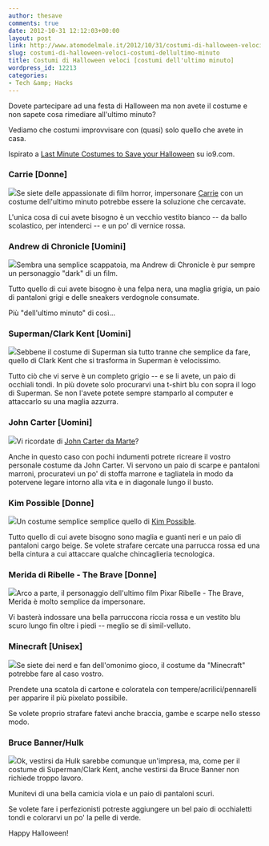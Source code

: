 ```yaml
---
author: thesave
comments: true
date: 2012-10-31 12:12:03+00:00
layout: post
link: http://www.atomodelmale.it/2012/10/31/costumi-di-halloween-veloci-costumi-dellultimo-minuto/
slug: costumi-di-halloween-veloci-costumi-dellultimo-minuto
title: Costumi di Halloween veloci [costumi dell'ultimo minuto]
wordpress_id: 12213
categories:
- Tech &amp; Hacks
---
```


Dovete partecipare ad una festa di Halloween ma non avete il costume e non sapete cosa rimediare all'ultimo minuto?

Vediamo che costumi improvvisare con (quasi) solo quello che avete in casa.

Ispirato a [Last Minute Costumes to Save your Halloween](http://feeds.gawker.com/~r/io9/vip/~3/PBnD-deNfd4/last-minute-costumes-to-save-your-halloween) su io9.com.


### Carrie [Donne]


![](http://www.atomodelmale.it/wp-content/uploads/2012/10/carrie-199x300.jpeg)Se siete delle appassionate di film horror, impersonare [Carrie](http://it.wikipedia.org/wiki/Carrie_-_Lo_sguardo_di_Satana) con un costume dell'ultimo minuto potrebbe essere la soluzione che cercavate.

L'unica cosa di cui avete bisogno è un vecchio vestito bianco -- da ballo scolastico, per intenderci -- e un po' di vernice rossa.


### Andrew di Chronicle [Uomini]


![](http://www.atomodelmale.it/wp-content/uploads/2012/10/chronicle-300x225.jpeg)Sembra una semplice scappatoia, ma Andrew di Chronicle è pur sempre un personaggio "dark" di un film.

Tutto quello di cui avete bisogno è una felpa nera, una maglia grigia, un paio di pantaloni grigi e delle sneakers verdognole consumate.

Più "dell'ultimo minuto" di così...




### Superman/Clark Kent [Uomini]


![](http://www.atomodelmale.it/wp-content/uploads/2012/10/superman.jpeg)Sebbene il costume di Superman sia tutto tranne che semplice da fare, quello di Clark Kent che si trasforma in Superman è velocissimo.

Tutto ciò che vi serve è un completo grigio -- e se li avete, un paio di occhiali tondi. In più dovete solo procurarvi una t-shirt blu con sopra il logo di Superman. Se non l'avete potete sempre stamparlo al computer e attaccarlo su una maglia azzurra.


### John Carter [Uomini]


![](http://www.atomodelmale.it/wp-content/uploads/2012/10/john-carter-300x199.jpeg)Vi ricordate di [John Carter da Marte](http://www.atomodelmale.it/2012/03/28/john-carter/)?

Anche in questo caso con pochi indumenti potrete ricreare il vostro personale costume da John Carter. Vi servono un paio di scarpe e pantaloni marroni, procuratevi un po' di stoffa marrone e tagliatela in modo da potervene legare intorno alla vita e in diagonale lungo il busto.


### Kim Possible [Donne]


![](http://www.atomodelmale.it/wp-content/uploads/2012/10/kim-possible-245x300.gif)Un costume semplice semplice quello di [Kim Possible](http://it.wikipedia.org/wiki/Kim_Possible).

Tutto quello di cui avete bisogno sono maglia e guanti neri e un paio di pantaloni cargo beige. Se volete strafare cercate una parrucca rossa ed una bella cintura a cui attaccare qualche chincaglieria tecnologica.


### Merida di Ribelle - The Brave [Donne]


![](http://www.atomodelmale.it/wp-content/uploads/2012/10/brave-202x300.jpeg)Arco a parte, il personaggio dell'ultimo film Pixar Ribelle - The Brave, Merida è molto semplice da impersonare.

Vi basterà indossare una bella parruccona riccia rossa e un vestito blu scuro lungo fin oltre i piedi -- meglio se di simil-velluto.


### Minecraft [Unisex]


![](http://www.atomodelmale.it/wp-content/uploads/2012/10/minecraft-300x278.jpeg)Se siete dei nerd e fan dell'omonimo gioco, il costume da "Minecraft" potrebbe fare al caso vostro.

Prendete una scatola di cartone e coloratela con tempere/acrilici/pennarelli per apparire il più pixelato possibile.

Se volete proprio strafare fatevi anche braccia, gambe e scarpe nello stesso modo.


### Bruce Banner/Hulk


![](http://www.atomodelmale.it/wp-content/uploads/2012/10/banner-200x300.jpeg)Ok, vestirsi da Hulk sarebbe comunque un'impresa, ma, come per il costume di Superman/Clark Kent, anche vestirsi da Bruce Banner non richiede troppo lavoro.

Munitevi di una bella camicia viola e un paio di pantaloni scuri.

Se volete fare i perfezionisti potreste aggiungere un bel paio di occhialetti tondi e colorarvi un po' la pelle di verde.

Happy Halloween!
